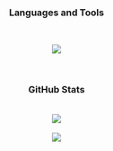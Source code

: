 <div align="center">
	
  ### Languages and Tools
  
</div>

<br>

<p align="center">
  <a href="https://skillicons.dev">
    <img src="https://skillicons.dev/icons?i=js,ts,express,react,nodejs,tailwind,py,cs,java,solidity,mongodb,mysql,git,postman&perline=7" />
  </a>
</p>

<br>

<div align="center">
	
  ### GitHub Stats
  
</div>

<br>

<div align="center">
    <div style="">
      <img 
	align="center"
        src="https://github-readme-stats.vercel.app/api/top-langs/?username=dlanx6&theme=highcontrast&hide_border=true&layout=compact"
      />
      <br><br>
      <img 
	align="center"
        src="https://github-readme-stats.vercel.app/api?username=dlanx6&show_icons=true&theme=highcontrast&hide_border=true"
      />
  </div>
</div>
